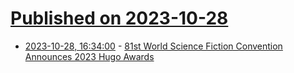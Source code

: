 # [Published on 2023-10-28](index.md)

* [2023-10-28, 16:34:00](https://news.slashdot.org/story/23/10/28/040222/81st-world-science-fiction-convention-announces-2023-hugo-awards?utm_source=rss1.0mainlinkanon&utm_medium=feed) - [81st World Science Fiction Convention Announces 2023 Hugo Awards](https://news.slashdot.org/story/23/10/28/040222/81st-world-science-fiction-convention-announces-2023-hugo-awards?utm_source=rss1.0mainlinkanon&utm_medium=feed)
